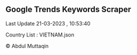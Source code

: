 

## Google Trends Keywords Scraper 
 
Last Update 21-03-2023 , 10:53:40

Country List :
VIETNAM.json



© Abdul Muttaqin 
